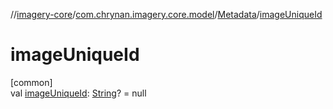//[imagery-core](../../../index.md)/[com.chrynan.imagery.core.model](../index.md)/[Metadata](index.md)/[imageUniqueId](image-unique-id.md)

# imageUniqueId

[common]\
val [imageUniqueId](image-unique-id.md): [String](https://kotlinlang.org/api/latest/jvm/stdlib/kotlin/-string/index.html)? = null
